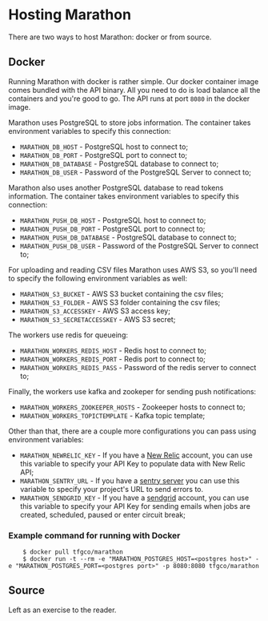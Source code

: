 Hosting Marathon
=================

There are two ways to host Marathon: docker or from source.

## Docker

Running Marathon with docker is rather simple. Our docker container image comes bundled with the API binary. All you need to do is load balance all the containers and you're good to go. The API runs at port `8080` in the docker image.

Marathon uses PostgreSQL to store jobs information. The container takes environment variables to specify this connection:

* `MARATHON_DB_HOST` - PostgreSQL host to connect to;
* `MARATHON_DB_PORT` - PostgreSQL port to connect to;
* `MARATHON_DB_DATABASE` - PostgreSQL database to connect to;
* `MARATHON_DB_USER` - Password of the PostgreSQL Server to connect to;

Marathon also uses another PostgreSQL database to read tokens information. The container takes environment variables to specify this connection:

* `MARATHON_PUSH_DB_HOST` - PostgreSQL host to connect to;
* `MARATHON_PUSH_DB_PORT` - PostgreSQL port to connect to;
* `MARATHON_PUSH_DB_DATABASE` - PostgreSQL database to connect to;
* `MARATHON_PUSH_DB_USER` - Password of the PostgreSQL Server to connect to;

For uploading and reading CSV files Marathon uses AWS S3, so you'll need to specify the following environment variables as well:

* `MARATHON_S3_BUCKET` - AWS S3 bucket containing the csv files;
* `MARATHON_S3_FOLDER` - AWS S3 folder containing the csv files;
* `MARATHON_S3_ACCESSKEY` - AWS S3 access key;
* `MARATHON_S3_SECRETACCESSKEY` - AWS S3 secret;

The workers use redis for queueing:

* `MARATHON_WORKERS_REDIS_HOST` - Redis host to connect to;
* `MARATHON_WORKERS_REDIS_PORT` - Redis port to connect to;
* `MARATHON_WORKERS_REDIS_PASS` - Password of the redis server to connect to;

Finally, the workers use kafka and zookeper for sending push notifications:

* `MARATHON_WORKERS_ZOOKEEPER_HOSTS` - Zookeeper hosts to connect to;
* `MARATHON_WORKERS_TOPICTEMPLATE` - Kafka topic template;

Other than that, there are a couple more configurations you can pass using environment variables:

* `MARATHON_NEWRELIC_KEY` - If you have a [New Relic](https://newrelic.com/) account, you can use this variable to specify your API Key to populate data with New Relic API;
* `MARATHON_SENTRY_URL` - If you have a [sentry server](https://docs.getsentry.com/hosted/) you can use this variable to specify your project's URL to send errors to.
* `MARATHON_SENDGRID_KEY` - If you have a [sendgrid](https://sendgrid.com/) account, you can use this variable to specify your API Key for sending emails when jobs are created, scheduled, paused or enter circuit break;

### Example command for running with Docker

```
    $ docker pull tfgco/marathon
    $ docker run -t --rm -e "MARATHON_POSTGRES_HOST=<postgres host>" -e "MARATHON_POSTGRES_PORT=<postgres port>" -p 8080:8080 tfgco/marathon
```

## Source

Left as an exercise to the reader.
